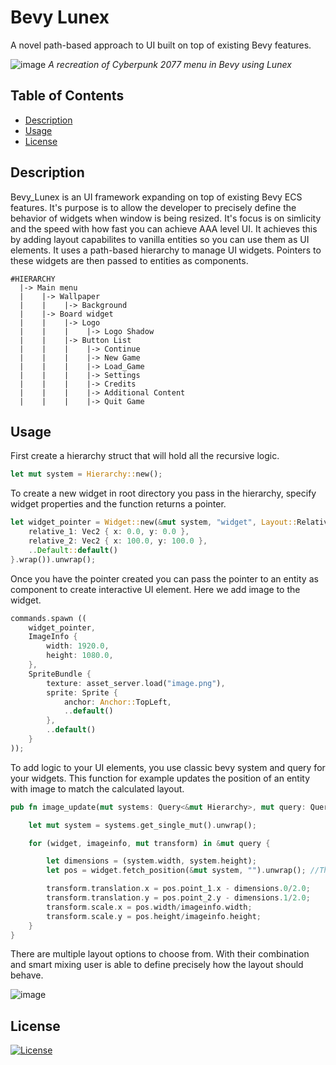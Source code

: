 <h1 align="left">Bevy Lunex</h1>
<p align="left">A novel path-based approach to UI built on top of existing Bevy features.</p>

![image](https://github.com/bytestring-net/bevy_lunex/assets/49441831/73d96dd1-d851-4a9f-9d58-11aba63e579d)
*A recreation of Cyberpunk 2077 menu in Bevy using Lunex*

## Table of Contents

- [Description](#description)
- [Usage](#usage)
- [License](#license)

## Description

Bevy_Lunex is an UI framework expanding on top of existing Bevy ECS features. It's purpose is to allow the developer to precisely define the behavior of widgets when window is being resized.
It's focus is on simlicity and the speed with how fast you can achieve AAA level UI. It achieves this by adding layout capabilites to vanilla entities so you can use them as UI elements.
It uses a path-based hierarchy to manage UI widgets. Pointers to these widgets are then passed to entities as components.
```
#HIERARCHY
  |-> Main menu
  |    |-> Wallpaper
  |    |    |-> Background
  |    |-> Board widget
  |    |    |-> Logo
  |    |    |    |-> Logo Shadow
  |    |    |-> Button List
  |    |    |    |-> Continue
  |    |    |    |-> New Game
  |    |    |    |-> Load_Game
  |    |    |    |-> Settings
  |    |    |    |-> Credits
  |    |    |    |-> Additional Content
  |    |    |    |-> Quit Game
 ```

## Usage
First create a hierarchy struct that will hold all the recursive logic.
```rust
let mut system = Hierarchy::new();
```
To create a new widget in root directory you pass in the hierarchy, specify widget properties and the function returns a pointer. 
```rust
let widget_pointer = Widget::new(&mut system, "widget", Layout::Relative {
    relative_1: Vec2 { x: 0.0, y: 0.0 },
    relative_2: Vec2 { x: 100.0, y: 100.0 },
    ..Default::default()
}.wrap()).unwrap();
```
Once you have the pointer created you can pass the pointer to an entity as component to create interactive UI element. Here we add image to the widget.
```rust
commands.spawn ((
    widget_pointer,
    ImageInfo {
        width: 1920.0,
        height: 1080.0,
    },
    SpriteBundle {
        texture: asset_server.load("image.png"),
        sprite: Sprite {
            anchor: Anchor::TopLeft,
            ..default()
        },
        ..default()
    }
));
```
To add logic to your UI elements, you use classic bevy system and query for your widgets. This function for example updates the position of an entity with image to match the calculated layout.
```rust
pub fn image_update(mut systems: Query<&mut Hierarchy>, mut query: Query<(&mut Widget, &ImageInfo, &mut Transform)>) {

    let mut system = systems.get_single_mut().unwrap();

    for (widget, imageinfo, mut transform) in &mut query {

        let dimensions = (system.width, system.height);
        let pos = widget.fetch_position(&mut system, "").unwrap(); //The widget will locate itself inside the hierarchy

        transform.translation.x = pos.point_1.x - dimensions.0/2.0;
        transform.translation.y = pos.point_2.y - dimensions.1/2.0;
        transform.scale.x = pos.width/imageinfo.width;
        transform.scale.y = pos.height/imageinfo.height;
    }
}
```

There are multiple layout options to choose from. With their combination and smart mixing user is able to define precisely how the layout should behave.

![image](https://github.com/bytestring-net/bevy_lunex/assets/49441831/180b773d-cbd3-4b3e-8d97-fbedde011e10)

## License

[![License](https://img.shields.io/badge/License-Apache%202.0-blue.svg)](https://opensource.org/licenses/Apache-2.0)
